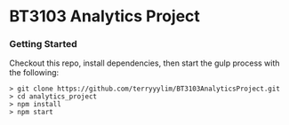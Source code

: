 # BT3103 Analytics Project

### Getting Started

Checkout this repo, install dependencies, then start the gulp process with the following:

```
> git clone https://github.com/terryyylim/BT3103AnalyticsProject.git
> cd analytics_project
> npm install
> npm start
```